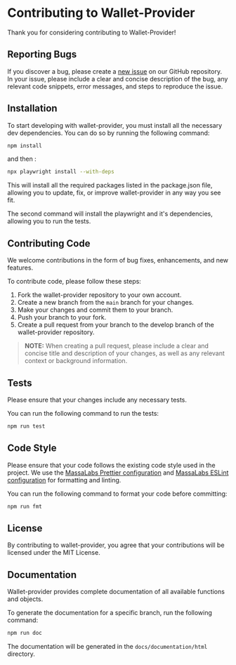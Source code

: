 # Contributing to Wallet-Provider
Thank you for considering contributing to Wallet-Provider!

## Reporting Bugs
If you discover a bug, please create a [new issue](https://github.com/massalabs/wallet-provider/issues/new?assignees=&labels=issue%3Abug&template=bug.md&title=) on our GitHub repository.
In your issue, please include a clear and concise description of the bug, any relevant code snippets, error messages, and steps to reproduce the issue.

## Installation
To start developing with wallet-provider, you must install all the necessary dev dependencies. You can do so by running the following command:

```sh
npm install
```
and then :
```sh
npx playwright install --with-deps
```

This will install all the required packages listed in the package.json file, allowing you to update, fix, or improve wallet-provider in any way you see fit. 

The second command will install the playwright and it's dependencies, allowing you to run the tests.

## Contributing Code
We welcome contributions in the form of bug fixes, enhancements, and new features.

To contribute code, please follow these steps:

1. Fork the wallet-provider repository to your own account.
2. Create a new branch from the `main` branch for your changes.
3. Make your changes and commit them to your branch.
4. Push your branch to your fork.
5. Create a pull request from your branch to the develop branch of the wallet-provider repository.

> **NOTE:** When creating a pull request, please include a clear and concise title and description of your changes, as well as any relevant context or background information.


## Tests
Please ensure that your changes include any necessary tests.

You can run the following command to run the tests:

```sh
npm run test
```

## Code Style
Please ensure that your code follows the existing code style used in the project.
We use the [MassaLabs Prettier configuration](https://github.com/massalabs/prettier-config-as) and [MassaLabs ESLint configuration](https://github.com/massalabs/eslint-config) for formatting and linting.

You can run the following command to format your code before committing:

```sh
npm run fmt
```


## License
By contributing to wallet-provider, you agree that your contributions will be licensed under the MIT License.

## Documentation
Wallet-provider provides complete documentation of all available functions and objects.

To generate the documentation for a specific branch, run the following command:

```sh
npm run doc
```

The documentation will be generated in the `docs/documentation/html` directory.